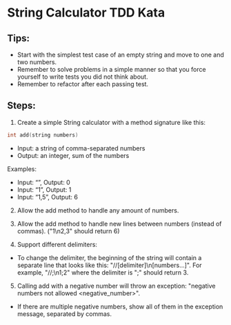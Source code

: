 # String Calculator TDD Kata

## Tips:

- Start with the simplest test case of an empty string and move to one and two numbers.
- Remember to solve problems in a simple manner so that you force yourself to write tests you did not think about.
- Remember to refactor after each passing test.

## Steps:

1. Create a simple String calculator with a method signature like this:

```c
int add(string numbers)
```

- Input: a string of comma-separated numbers
- Output: an integer, sum of the numbers

Examples:

- Input: “”, Output: 0
- Input: “1”, Output: 1
- Input: “1,5”, Output: 6

2. Allow the add method to handle any amount of numbers.

3. Allow the add method to handle new lines between numbers (instead of commas). ("1\n2,3" should return 6)

4. Support different delimiters:

- To change the delimiter, the beginning of the string will contain a separate line that looks like this: "//[delimiter]\n[numbers…]". For example, "//;\n1;2" where the delimiter is ";" should return 3.

5. Calling add with a negative number will throw an exception: "negative numbers not allowed <negative_number>".

- If there are multiple negative numbers, show all of them in the exception message, separated by commas.
